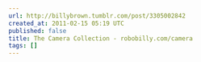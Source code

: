 ```yaml
---
url: http://billybrown.tumblr.com/post/3305002842
created_at: 2011-02-15 05:19 UTC
published: false
title: The Camera Collection - robobilly.com/camera
tags: []
---
```



